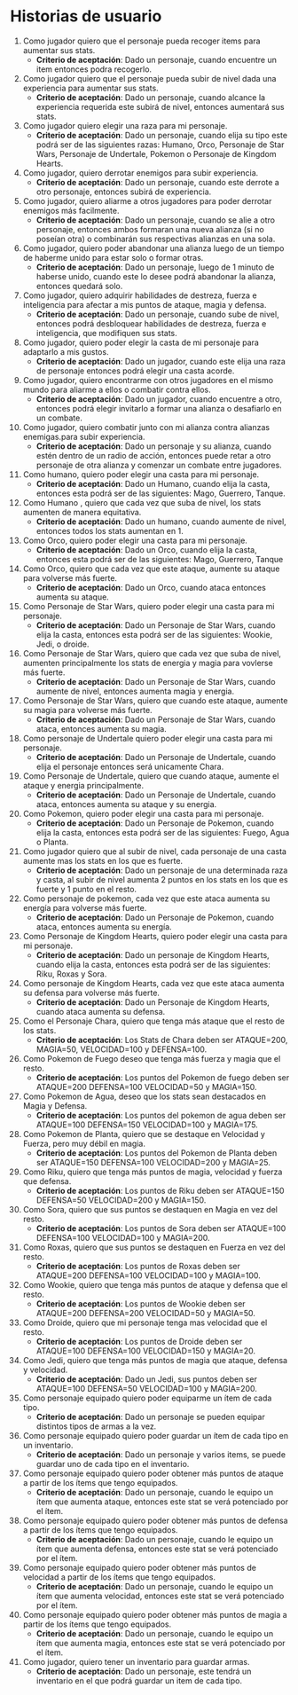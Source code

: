 # Historias de usuario
1. Como jugador quiero que el personaje pueda recoger items para aumentar sus stats.
    - **Criterio de aceptación**: Dado un personaje, cuando encuentre un item entonces podra recogerlo.
2. Como jugador quiero que el personaje pueda subir de nivel dada una experiencia para aumentar sus stats.
    - **Criterio de aceptación**: Dado un personaje, cuando alcance la experiencia requerida este subirá de nivel, entonces aumentará sus stats.
3. Como jugador quiero elegir una raza para mi personaje.
     - **Criterio de aceptación**: Dado un personaje, cuando elija su tipo este podrá ser de las siguientes razas: Humano, Orco, Personaje de Star Wars, Personaje de Undertale, Pokemon o Personaje de Kingdom Hearts.
4. Como jugador, quiero derrotar enemigos para subir experiencia.
    - **Criterio de aceptación**: Dado un personaje, cuando este derrote a otro personaje, entonces subirá de experiencia.
5. Como jugador, quiero aliarme a otros jugadores para poder derrotar enemigos más facilmente.
    - **Criterio de aceptación**: Dado un personaje, cuando se alie a otro personaje, entonces ambos formaran una nueva alianza (si no poseían otra) o combinarán sus respectivas alianzas en una sola.
6. Como jugador, quiero poder abandonar una alianza luego de un tiempo de haberme unido para estar solo o formar otras.
    - **Criterio de aceptación**: Dado un personaje, luego de 1 minuto de haberse unido, cuando este lo desee podrá abandonar la alianza, entonces quedará solo.
7. Como jugador, quiero adquirir habilidades de destreza, fuerza e inteligencia para afectar a mis puntos de ataque, magia y defensa.
    - **Criterio de aceptación**: Dado un personaje, cuando sube de nivel, entonces podrá desbloquear habilidades de destreza, fuerza e inteligencia, que modifiquen sus stats.
8. Como jugador, quiero poder elegir la casta de mi personaje para adaptarlo a mis gustos.
    - **Criterio de aceptación**: Dado un jugador, cuando este elija una raza de personaje entonces podrá elegir una casta acorde.
9. Como jugador, quiero encontrarme con otros jugadores en el mismo mundo para aliarme a ellos o combatir contra ellos.
    - **Criterio de aceptación**: Dado un jugador, cuando encuentre a otro, entonces podrá elegir invitarlo a formar una alianza o desafiarlo en un combate.
10. Como jugador, quiero combatir junto con mi alianza contra alianzas enemigas.para subir experiencia.
    - **Criterio de aceptación**: Dado un personaje y su alianza, cuando estén dentro de un radio de acción, entonces puede retar a otro personaje de otra alianza y comenzar un combate entre jugadores.
11. Como humano, quiero poder elegir una casta para mi personaje.
    - **Criterio de aceptación**: Dado un Humano, cuando elija la casta, entonces esta podrá ser de las siguientes: Mago, Guerrero,  Tanque.
12. Como Humano , quiero que cada vez que suba de nivel, los stats aumenten de manera equitativa.
    - **Criterio de aceptación**: Dado un humano, cuando aumente de nivel, entonces todos los stats aumentan en 1.
13. Como Orco, quiero poder elegir una casta para mi personaje.
    - **Criterio de aceptación**: Dado un Orco, cuando elija la casta, entonces esta podrá ser de las siguientes: Mago, Guerrero, Tanque
14. Como Orco, quiero que cada vez que este ataque, aumente su ataque para volverse más fuerte.
    - **Criterio de aceptación**: Dado un Orco, cuando ataca entonces aumenta su ataque.
15. Como Personaje de Star Wars, quiero poder elegir una casta para mi personaje.
    - **Criterio de aceptación**: Dado un Personaje de Star Wars, cuando elija la casta, entonces esta podrá ser de las siguientes: Wookie, Jedi, o droide.
16. Como Personaje de Star Wars, quiero que cada vez que suba de nivel, aumenten principalmente los stats de energia y magia para vovlerse más fuerte.
    - **Criterio de aceptación**: Dado un Personaje de Star Wars, cuando aumente de nivel, entonces aumenta magia y energia.
17. Como Personaje de Star Wars, quiero que cuando este ataque, aumente su magia para volverse más fuerte.
    - **Criterio de aceptación**: Dado un Personaje de Star Wars, cuando ataca, entonces aumenta su magia.
18. Como personaje de Undertale quiero poder elegir una casta para mi personaje.
    - **Criterio de aceptación**: Dado un Personaje de Undertale, cuando elija el personaje entonces será unicamente Chara.
19. Como Personaje de Undertale, quiero que cuando ataque, aumente el ataque y energia principalmente.
    - **Criterio de aceptación**: Dado un Personaje de Undertale, cuando ataca, entonces aumenta su ataque y su energia.
20. Como Pokemon, quiero poder elegir una casta para mi personaje.
    - **Criterio de aceptación**: Dado un Personaje de Pokemon, cuando elija la casta, entonces esta podrá ser de las siguientes: Fuego, Agua o Planta.
21. Como jugador quiero que al subir de nivel, cada personaje de una casta aumente mas los stats en los que es fuerte.
    - **Criterio de aceptación**: Dado un personaje de una determinada raza y casta, al subir de nivel aumenta 2 puntos en los stats en los que es fuerte y 1 punto en el resto.
22. Como personaje de pokemon, cada vez que este ataca aumenta su energía para volverse más fuerte.
    - **Criterio de aceptación**: Dado un Personaje de Pokemon, cuando ataca, entonces aumenta su energía.
23. Como Personaje de Kingdom Hearts, quiero poder elegir una casta para mi personaje.
    - **Criterio de aceptación**: Dado un personaje de Kingdom Hearts, cuando elija la casta, entonces esta podrá ser de las siguientes: Riku, Roxas y Sora.
24. Como personaje de Kingdom Hearts, cada vez que este ataca aumenta su defensa para volverse más fuerte.
    - **Criterio de aceptación**: Dado un Personaje de Kingdom Hearts, cuando ataca aumenta su defensa.
25. Como el Personaje Chara, quiero que tenga más ataque que el resto de los stats.
    - **Criterio de aceptación**: Los Stats de Chara deben ser ATAQUE=200, MAGIA=50, VELOCIDAD=100 y DEFENSA=100.
26. Como Pokemon de Fuego deseo que tenga más fuerza y magia que el resto.
    - **Criterio de aceptación**: Los puntos del Pokemon de fuego deben ser ATAQUE=200 DEFENSA=100 VELOCIDAD=50 y MAGIA=150. 
27. Como Pokemon de Agua, deseo que los stats sean destacados en Magia y Defensa.
    - **Criterio de aceptación**: Los puntos del pokemon de agua deben ser ATAQUE=100 DEFENSA=150 VELOCIDAD=100 y MAGIA=175.
28. Como Pokemon de Planta, quiero que se destaque en Velocidad y Fuerza, pero muy débil en magia.
    - **Criterio de aceptación**: Los puntos del Pokemon de Planta deben ser ATAQUE=150 DEFENSA=100 VELOCIDAD=200 y MAGIA=25.
29. Como Riku, quiero que tenga más puntos de magia, velocidad y fuerza que defensa.
    - **Criterio de aceptación**: Los puntos de Riku deben ser ATAQUE=150 DEFENSA=50 VELOCIDAD=200 y MAGIA=150.
30. Como Sora, quiero que sus puntos se destaquen en Magia en vez del resto.
    - **Criterio de aceptación**: Los puntos de Sora deben ser ATAQUE=100 DEFENSA=100 VELOCIDAD=100 y MAGIA=200.
31. Como Roxas, quiero que sus puntos se destaquen en Fuerza en vez del resto.
    - **Criterio de aceptación**: Los puntos de Roxas deben ser ATAQUE=200 DEFENSA=100 VELOCIDAD=100 y MAGIA=100.
32. Como Wookie, quiero que tenga más puntos de ataque y defensa que el resto.
    - **Criterio de aceptación**: Los puntos de Wookie deben ser ATAQUE=200 DEFENSA=200 VELOCIDAD=50 y MAGIA=50.
33. Como Droide, quiero que mi personaje tenga mas velocidad que el resto.
    - **Criterio de aceptación**: Los puntos de Droide deben ser ATAQUE=100 DEFENSA=100 VELOCIDAD=150 y MAGIA=20.
34. Como Jedi, quiero que tenga más puntos de magia que ataque, defensa y velocidad.
    - **Criterio de aceptación**: Dado un Jedi, sus puntos deben ser ATAQUE=100 DEFENSA=50 VELOCIDAD=100 y MAGIA=200.
35. Como personaje equipado quiero poder equiparme un ítem de cada tipo.
    - **Criterio de aceptación**: Dado un personaje se pueden equipar distintos tipos de armas a la vez.
36. Como personaje equipado quiero poder guardar un ítem de cada tipo en un inventario.
    - **Criterio de aceptación**: Dado un personaje y varios items, se puede guardar uno de cada tipo en el inventario.
37. Como personaje equipado quiero poder obtener más puntos de ataque a partir de los ítems que tengo equipados.
    - **Criterio de aceptación**: Dado un personaje, cuando le equipo un ítem que aumenta ataque, entonces este stat se verá potenciado por el ítem.
38. Como personaje equipado quiero poder obtener más puntos de defensa a partir de los ítems que tengo equipados.
    - **Criterio de aceptación**: Dado un personaje, cuando le equipo un ítem que aumenta defensa, entonces este stat se verá potenciado por el ítem.
39. Como personaje equipado quiero poder obtener más puntos de velocidad a partir de los ítems que tengo equipados.
    - **Criterio de aceptación**: Dado un personaje, cuando le equipo un ítem que aumenta velocidad, entonces este stat se verá potenciado por el ítem.
40. Como personaje equipado quiero poder obtener más puntos de magia a partir de los ítems que tengo equipados.
    - **Criterio de aceptación**: Dado un personaje, cuando le equipo un ítem que aumenta magia, entonces este stat se verá potenciado por el ítem.
41. Como jugador, quiero tener un inventario para guardar armas.
    - **Criterio de aceptación**: Dado un personaje, este tendrá un inventario en el que podrá guardar un item de cada tipo.
